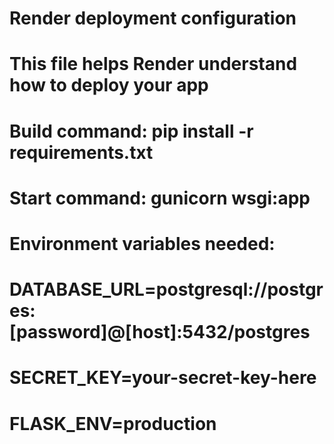 # Render deployment configuration
# This file helps Render understand how to deploy your app

# Build command: pip install -r requirements.txt
# Start command: gunicorn wsgi:app

# Environment variables needed:
# DATABASE_URL=postgresql://postgres:[password]@[host]:5432/postgres
# SECRET_KEY=your-secret-key-here
# FLASK_ENV=production
